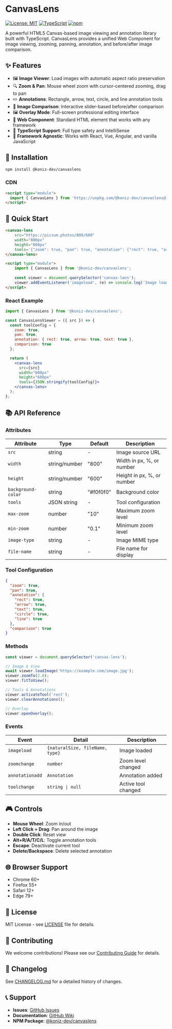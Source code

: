 # CanvasLens

[![License: MIT](https://img.shields.io/badge/License-MIT-yellow.svg)](https://opensource.org/licenses/MIT)
[![TypeScript](https://img.shields.io/badge/TypeScript-5.9-blue.svg)](https://www.typescriptlang.org/)
[![npm](https://img.shields.io/npm/v/@koniz-dev/canvaslens.svg)](https://www.npmjs.com/package/@koniz-dev/canvaslens)

A powerful HTML5 Canvas-based image viewing and annotation library built with TypeScript. CanvasLens provides a unified Web Component for image viewing, zooming, panning, annotation, and before/after image comparison.

## ✨ Features

- 🖼️ **Image Viewer**: Load images with automatic aspect ratio preservation
- 🔍 **Zoom & Pan**: Mouse wheel zoom with cursor-centered zooming, drag to pan
- ✏️ **Annotations**: Rectangle, arrow, text, circle, and line annotation tools
- 🔄 **Image Comparison**: Interactive slider-based before/after comparison
- 🖼️ **Overlay Mode**: Full-screen professional editing interface
- 🎯 **Web Component**: Standard HTML element that works with any framework
- 🎨 **TypeScript Support**: Full type safety and IntelliSense
- 🧪 **Framework Agnostic**: Works with React, Vue, Angular, and vanilla JavaScript

## 🚀 Installation

```bash
npm install @koniz-dev/canvaslens
```

### CDN
```html
<script type="module">
  import { CanvasLens } from 'https://unpkg.com/@koniz-dev/canvaslens@latest/dist/index.js';
</script>
```

## 📖 Quick Start

```html
<canvas-lens 
    src="https://picsum.photos/800/600"
    width="800px" 
    height="600px"
    tools='{"zoom": true, "pan": true, "annotation": {"rect": true, "arrow": true, "text": true}, "comparison": true}'>
</canvas-lens>

<script type="module">
    import { CanvasLens } from '@koniz-dev/canvaslens';
    
    const viewer = document.querySelector('canvas-lens');
    viewer.addEventListener('imageload', (e) => console.log('Image loaded:', e.detail));
</script>
```

### React Example
```jsx
import { CanvasLens } from '@koniz-dev/canvaslens';

const CanvasLensViewer = ({ src }) => {
  const toolConfig = {
    zoom: true,
    pan: true,
    annotation: { rect: true, arrow: true, text: true },
    comparison: true
  };

  return (
    <canvas-lens 
      src={src}
      width="800px" 
      height="600px"
      tools={JSON.stringify(toolConfig)}>
    </canvas-lens>
  );
};
```

## 📚 API Reference

### Attributes
| Attribute | Type | Default | Description |
|-----------|------|---------|-------------|
| `src` | string | - | Image source URL |
| `width` | string/number | "800" | Width in px, %, or number |
| `height` | string/number | "600" | Height in px, %, or number |
| `background-color` | string | "#f0f0f0" | Background color |
| `tools` | JSON string | - | Tool configuration |
| `max-zoom` | number | "10" | Maximum zoom level |
| `min-zoom` | number | "0.1" | Minimum zoom level |
| `image-type` | string | - | Image MIME type |
| `file-name` | string | - | File name for display |

### Tool Configuration
```json
{
  "zoom": true,
  "pan": true,
  "annotation": {
    "rect": true,
    "arrow": true,
    "text": true,
    "circle": true,
    "line": true
  },
  "comparison": true
}
```

### Methods
```javascript
const viewer = document.querySelector('canvas-lens');

// Image & View
await viewer.loadImage('https://example.com/image.jpg');
viewer.zoomTo(2.0);
viewer.fitToView();

// Tools & Annotations
viewer.activateTool('rect');
viewer.clearAnnotations();

// Overlay
viewer.openOverlay();
```

### Events
| Event | Detail | Description |
|-------|--------|-------------|
| `imageload` | `{naturalSize, fileName, type}` | Image loaded |
| `zoomchange` | `number` | Zoom level changed |
| `annotationadd` | `Annotation` | Annotation added |
| `toolchange` | `string \| null` | Active tool changed |

## 🎮 Controls

- **Mouse Wheel**: Zoom in/out
- **Left Click + Drag**: Pan around the image
- **Double Click**: Reset view
- **Alt+R/A/T/C/L**: Toggle annotation tools
- **Escape**: Deactivate current tool
- **Delete/Backspace**: Delete selected annotation

## 🌐 Browser Support

- Chrome 60+
- Firefox 55+
- Safari 12+
- Edge 79+

## 📄 License

MIT License - see [LICENSE](LICENSE) file for details.

## 🤝 Contributing

We welcome contributions! Please see our [Contributing Guide](CONTRIBUTING.md) for details.

## 📝 Changelog

See [CHANGELOG.md](CHANGELOG.md) for a detailed history of changes.

## 📞 Support

- **Issues**: [GitHub Issues](https://github.com/koniz-dev/canvaslens/issues)
- **Documentation**: [GitHub Wiki](https://github.com/koniz-dev/canvaslens/wiki)
- **NPM Package**: [@koniz-dev/canvaslens](https://www.npmjs.com/package/@koniz-dev/canvaslens)
